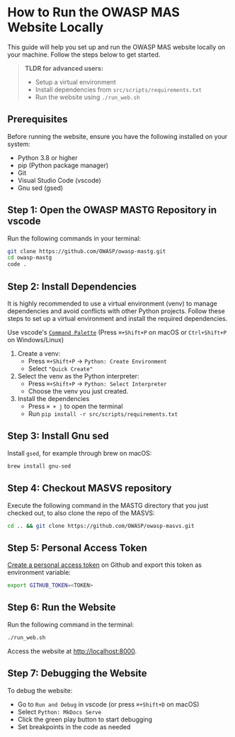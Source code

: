 # How to Run the OWASP MAS Website Locally

This guide will help you set up and run the OWASP MAS website locally on your machine. Follow the steps below to get started.

> **TLDR for advanced users:**
>
> - Setup a virtual environment
> - Install dependencies from `src/scripts/requirements.txt`
> - Run the website using `./run_web.sh`

## Prerequisites

Before running the website, ensure you have the following installed on your system:

- Python 3.8 or higher
- pip (Python package manager)
- Git
- Visual Studio Code (vscode)
- Gnu sed (gsed)

## Step 1: Open the OWASP MASTG Repository in vscode

Run the following commands in your terminal:

```bash
git clone https://github.com/OWASP/owasp-mastg.git
cd owasp-mastg
code .
```

## Step 2: Install Dependencies

It is highly recommended to use a virtual environment (venv) to manage dependencies and avoid conflicts with other Python projects. Follow these steps to set up a virtual environment and install the required dependencies.

Use vscode's [`Command Palette`](https://code.visualstudio.com/docs/getstarted/userinterface#_command-palette) (Press `⌘+Shift+P` on macOS or `Ctrl+Shift+P` on Windows/Linux)

1. Create a venv:
    - Press `⌘+Shift+P` -> `Python: Create Environment`
    - Select `"Quick Create"`
2. Select the venv as the Python interpreter:
    - Press `⌘+Shift+P` -> `Python: Select Interpreter`
    - Choose the venv you just created.
3. Install the dependencies
   - Press `⌘ + j` to open the terminal
   - Run `pip install -r src/scripts/requirements.txt`

## Step 3: Install Gnu sed

Install `gsed`, for example through brew on macOS:

```bash
brew install gnu-sed
```

## Step 4: Checkout MASVS repository

Execute the following command in the MASTG directory that you just checked out, to also clone the repo of the MASVS:

```bash
cd .. && git clone https://github.com/OWASP/owasp-masvs.git
```

## Step 5: Personal Access Token

[Create a personal access token](https://github.com/settings/personal-access-tokens) on Github and export this token as environment variable:

```bash
export GITHUB_TOKEN=<TOKEN>
```

## Step 6: Run the Website

Run the following command in the terminal:

```bash
./run_web.sh
```

Access the website at [http://localhost:8000](http://localhost:8000).

## Step 7: Debugging the Website

To debug the website:

- Go to `Run and Debug` in vscode (or press `⌘+Shift+D` on macOS)
- Select `Python: MkDocs Serve`
- Click the green play button to start debugging
- Set breakpoints in the code as needed
